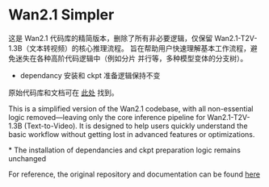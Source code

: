 # Wan2.1 Simpler

这是 Wan2.1 代码库的精简版本，删除了所有非必要逻辑，仅保留 Wan2.1-T2V-1.3B（文本转视频）的核心推理流程。
旨在帮助用户快速理解基本工作流程，避免迷失在各种高阶代码逻辑中（例如分片
并行等，多种模型变体的分支树）。

* dependancy 安装和 ckpt 准备逻辑保持不变

原始代码库和文档可在
[此处](https://github.com/Wan-Video/Wan2.1) 找到。

This is a simplified version of the Wan2.1 codebase, with all non-essential logic removed—leaving only the core inference pipeline for Wan2.1-T2V-1.3B (Text-to-Video).
It is designed to help users quickly understand the basic workflow without getting lost in advanced features or optimizations. 

\* The installation of dependancies and ckpt preparation logic remains unchanged 

For reference, the original repository and documentation can be found
[here](https://github.com/Wan-Video/Wan2.1)
